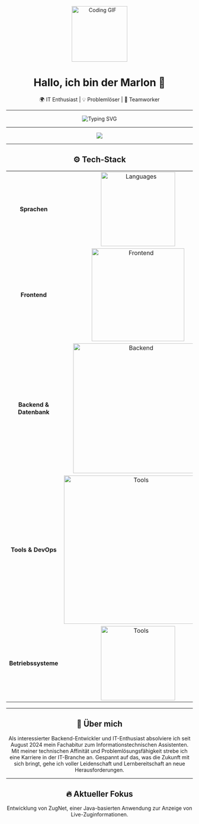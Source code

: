 <!-- Oberer Header-Bereich mit großem Emoji -->
<div align="center">
  <img src="https://avatars.githubusercontent.com/u/49077543?v=4" width="150" alt="Coding GIF">
  <h1>Hallo, ich bin der Marlon 👋</h1>
  <p>🌍 IT Enthusiast | 💡 Problemlöser | 🤝 Teamworker</p>
</div>

---

<!-- Einführung in außergewöhnlichem Stil -->
<p align="center">
  <img src="https://readme-typing-svg.demolab.com?font=Sans&center=true&pause=1000&color=FFFFFF&width=435&lines=Willkommen+auf+meinem+Github+Profil!;Siehe+dich+gerne+ein+wenig+um!" alt="Typing SVG">
</p>

---

<div align="center">
  <a href="https://discord.com/users/1032874064731185152"><img src="https://lanyard.cnrad.dev/api/1032874064731185152?hideBadges=false" /></a>
</div>

---

<!-- Tech Stack mit Skillicons und individuell angepasstem Style -->
<h2 align="center">⚙️ Tech-Stack</h2>
<div align="center">
  <table>
    <tr>
      <td align="center"><b>Sprachen</b></td>
      <td align="center"><img src="https://skillicons.dev/icons?i=java,python,ts,js" width="200" alt="Languages"></td>
    </tr>
    <tr>
      <td align="center"><b>Frontend</b></td>
      <td align="center"><img src="https://skillicons.dev/icons?i=html,css,md,tailwind,nuxt" width="250" alt="Frontend"></td>
    </tr>
    <tr>
      <td align="center"><b>Backend & Datenbank</b></td>
      <td align="center"><img src="https://skillicons.dev/icons?i=spring,express,flask,discord,bots,mongodb,mysql" width="350" alt="Backend"></td>
    </tr>
    <tr>
      <td align="center"><b>Tools & DevOps</b></td>
      <td align="center"><img src="https://skillicons.dev/icons?i=git,github,stackoverflow,cloudflare,vscode,idea,pycharm,webstorm" width="400" alt="Tools"></td>
    </tr>
    <tr>
      <td align="center"><b>Betriebssysteme</b></td>
      <td align="center"><img src="https://skillicons.dev/icons?i=windows,linux,ubuntu,debian" width="200" alt="Tools"></td>
    </tr>
  </table>
</div>

---

<!-- Persönlicher Abschnitt im coolen Stil -->
<h2 align="center">🧠 Über mich</h2>

<div align="center">
  <p>
    Als interessierter Backend-Entwickler und IT-Enthusiast absolviere ich seit August 2024 mein Fachabitur zum Informationstechnischen Assistenten. Mit meiner technischen Affinität und Problemlösungsfähigkeit strebe ich eine Karriere in der IT-Branche an. Gespannt auf das, was die Zukunft mit sich bringt, gehe ich voller Leidenschaft und Lernbereitschaft an neue Herausforderungen.
  </p>
</div>

---

<!-- Animation mit progressiver Aktualisierung -->
<h2 align="center">🔥 Aktueller Fokus</h2>
<p align="center">
    Entwicklung von ZugNet, einer Java-basierten Anwendung zur Anzeige von Live-Zuginformationen.
</p>

